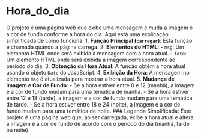 # Hora_do_dia
 O projeto é uma página web que exibe uma mensagem e muda a imagem e a cor de fundo conforme a hora do dia. Aqui está uma explicação simplificada de como funciona:  1. **Função Principal (`carregar`)**: Esta função é chamada quando a página carrega. 2. **Elementos do HTML**:     - `msg`: Um elemento HTML onde será exibida a mensagem com a hora atual.    - `foto`: Um elemento HTML onde será exibida a imagem correspondente ao período do dia. 3. **Obtenção da Hora Atual**: A função obtém a hora atual usando o objeto `Date` do JavaScript. 4. **Exibição da Hora**: A mensagem no elemento `msg` é atualizada para mostrar a hora atual. 5. **Mudança de Imagem e Cor de Fundo**:    - Se a hora estiver entre 0 e 12 (manhã), a imagem e a cor de fundo mudam para uma temática de manhã.    - Se a hora estiver entre 12 e 18 (tarde), a imagem e a cor de fundo mudam para uma temática de tarde.    - Se a hora estiver entre 18 e 24 (noite), a imagem e a cor de fundo mudam para uma temática de noite.  ### Legenda Simplificada: Este projeto é uma página web que, ao ser carregada, exibe a hora atual e altera a imagem e a cor de fundo de acordo com o período do dia (manhã, tarde ou noite).

